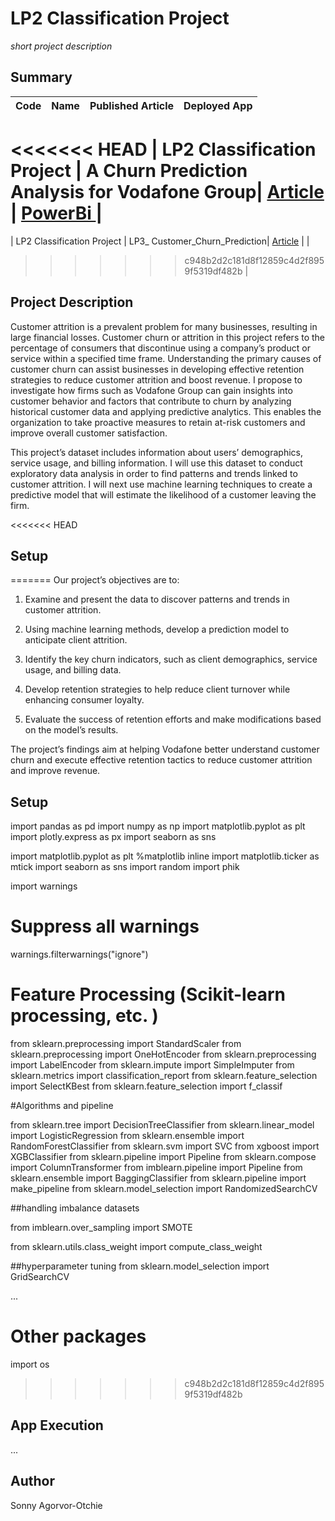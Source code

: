 # LP2 Classification Project 
*short project description*

## Summary
| Code      | Name        | Published Article |  Deployed App |
|-----------|-------------|:-------------:|------:|
<<<<<<< HEAD
| LP2 Classification Project  | A Churn Prediction Analysis for Vodafone Group| [Article](https://medium.com/@otchie.sonny/maximizing-customer-retention-a-churn-prediction-analysis-for-vodafone-group-ee561f98a4cd) | [PowerBi ]() |
=======
| LP2 Classification Project | LP3_ Customer_Churn_Prediction| [Article](https://medium.com/@otchie.sonny/maximizing-customer-retention-a-churn-prediction-analysis-for-vodafone-group-ee561f98a4cd) | []() |
>>>>>>> c948b2d2c181d8f12859c4d2f8959f5319df482b
|  
## Project Description
Customer attrition is a prevalent problem for many businesses, resulting in large financial losses. Customer churn or attrition in this project refers to the percentage of consumers that discontinue using a company’s product or service within a specified time frame. Understanding the primary causes of customer churn can assist businesses in developing effective retention strategies to reduce customer attrition and boost revenue. I propose to investigate how firms such as Vodafone Group can gain insights into customer behavior and factors that contribute to churn by analyzing historical customer data and applying predictive analytics. This enables the organization to take proactive measures to retain at-risk customers and improve overall customer satisfaction.

This project’s dataset includes information about users’ demographics, service usage, and billing information. I will use this dataset to conduct exploratory data analysis in order to find patterns and trends linked to customer attrition. I will next use machine learning techniques to create a predictive model that will estimate the likelihood of a customer leaving the firm.

<<<<<<< HEAD

## Setup

=======
Our project’s objectives are to:

1. Examine and present the data to discover patterns and trends in customer attrition.

2. Using machine learning methods, develop a prediction model to anticipate client attrition.

3. Identify the key churn indicators, such as client demographics, service usage, and billing data.

4. Develop retention strategies to help reduce client turnover while enhancing consumer loyalty.

5. Evaluate the success of retention efforts and make modifications based on the model’s results.

The project’s findings aim at helping Vodafone better understand customer churn and execute effective retention tactics to reduce customer attrition and improve revenue.

## Setup
import pandas as pd
import numpy as np
import matplotlib.pyplot as plt
import plotly.express as px
import seaborn as sns 

import matplotlib.pyplot as plt 
%matplotlib inline
import matplotlib.ticker as mtick
import seaborn as sns 
import random
import phik

import warnings

# Suppress all warnings
warnings.filterwarnings("ignore")

# Feature Processing (Scikit-learn processing, etc. )
from sklearn.preprocessing import StandardScaler
from sklearn.preprocessing import OneHotEncoder
from sklearn.preprocessing import LabelEncoder
from sklearn.impute import SimpleImputer
from sklearn.metrics import classification_report
from sklearn.feature_selection import SelectKBest
from sklearn.feature_selection import f_classif

#Algorithms and pipeline

from sklearn.tree import DecisionTreeClassifier
from sklearn.linear_model import LogisticRegression
from sklearn.ensemble import RandomForestClassifier
from sklearn.svm import SVC
from xgboost import XGBClassifier
from sklearn.pipeline import Pipeline
from sklearn.compose import ColumnTransformer 
from imblearn.pipeline import Pipeline
from sklearn.ensemble import BaggingClassifier
from sklearn.pipeline import make_pipeline
from sklearn.model_selection import RandomizedSearchCV

##handling imbalance datasets

from imblearn.over_sampling import SMOTE

from sklearn.utils.class_weight import compute_class_weight

##hyperparameter tuning
from sklearn.model_selection import GridSearchCV


...

# Other packages
import os
>>>>>>> c948b2d2c181d8f12859c4d2f8959f5319df482b

## App Execution
...

## Author
Sonny Agorvor-Otchie 


